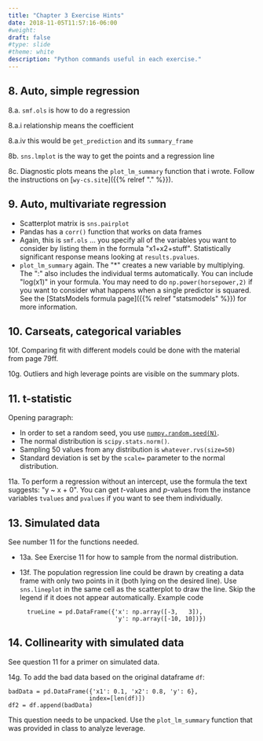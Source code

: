 ```yaml
---
title: "Chapter 3 Exercise Hints"
date: 2018-11-05T11:57:16-06:00
#weight: 
draft: false
#type: slide
#theme: white
description: "Python commands useful in each exercise."
---
```


## 8. Auto, simple regression

8.a. `smf.ols` is how to do a regression

8.a.i relationship means the coefficient

8.a.iv this would be `get_prediction` and its `summary_frame`

8b. `sns.lmplot` is the way to get the points and a regression line

8c. Diagnostic plots means the `plot_lm_summary` function that i
wrote. Follow the instructions on
[`wy-cs.site`]({{% relref "." %}}).

## 9. Auto, multivariate regression

* Scatterplot matrix is `sns.pairplot`
* Pandas has a `corr()` function that works on data frames
* Again, this is `smf.ols` … you specify all of the variables you want to consider by listing them in the formula "x1+x2+stuff". Statistically significant response means looking at `results.pvalues`.
* `plot_lm_summary` again. The "*" creates a new variable by
multiplying. The ":" also includes the individual terms
automatically. You can include "log(x1)" in your formula. You may need
to do `np.power(horsepower,2)` if you want to consider what happens
when a single predictor is squared. See the [StatsModels formula
page]({{% relref "statsmodels" %}}) for more information.

## 10. Carseats, categorical variables

10f. Comparing fit with different models could be done with the material from page 79ff. 

10g. Outliers and high leverage points are visible on the summary plots.

## 11. t-statistic

Opening paragraph: 

* In order to set a random seed, you use
[`numpy.random.seed(N)`](https://stackoverflow.com/questions/21494489/what-does-numpy-random-seed0-do#21494630).
* The normal distribution is `scipy.stats.norm()`.
* Sampling 50 values from any distribution is `whatever.rvs(size=50)`
* Standard deviation is set by the `scale=` parameter to the normal distribution.

11a. To perform a regression without an intercept, use the formula the
text suggests: "y ~ x + 0". You can get $t$-values and $p$-values from
the instance variables `tvalues` and `pvalues` if you want to see them
individually.

## 13. Simulated data

See number 11 for the functions needed.

* 13a. See Exercise 11 for how to sample from the normal distribution.
* 13f. The population regression line could be drawn by creating a
data frame with only two points in it (both lying on the desired
line).  Use `sns.lineplot` in the same cell as the scatterplot to draw
the line.
Skip the legend if it does not appear automatically. Example code

        trueLine = pd.DataFrame({'x': np.array([-3,   3]), 
                                 'y': np.array([-10, 10])})

## 14. Collinearity with simulated data

See question 11 for a primer on simulated data.

14g. To add the bad data based on the original dataframe `df`:

    badData = pd.DataFrame({'x1': 0.1, 'x2': 0.8, 'y': 6}, 
                           index=[len(df)])
    df2 = df.append(badData)

This question needs to be unpacked. Use the `plot_lm_summary` function
that was provided in class to analyze leverage.
